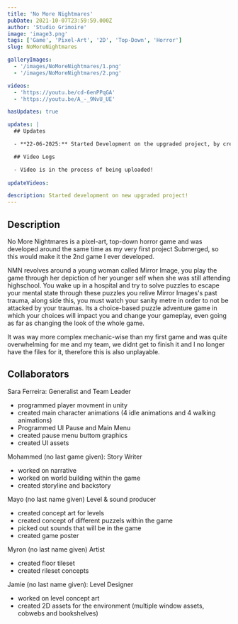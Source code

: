 ```yaml
---
title: 'No More Nightmares'
pubDate: 2021-10-07T23:59:59.000Z
author: 'Studio Grimoire'
image: 'image3.png'
tags: ['Game', 'Pixel-Art', '2D', 'Top-Down', 'Horror']
slug: NoMoreNightmares

galleryImages:
  - '/images/NoMoreNightmares/1.png'
  - '/images/NoMoreNightmares/2.png'

videos:
  - 'https://youtu.be/cd-6enPPqGA'
  - 'https://youtu.be/A_-_9NvU_UE'

hasUpdates: true

updates: |
  ## Updates

  - **22-06-2025:** Started Development on the upgraded project, by creating a brand new project I have built a new inventory system that accepts Unity's new input system and functions similarly to games like Terraria!

  ## Video Logs

  - Video is in the process of being uploaded!
  
updateVideos:

description: Started development on new upgraded project!
---
```


## Description
No More Nightmares is a pixel-art, top-down horror game and was developed around the same time as my very first project Submerged, so this would make it the 2nd game I ever developed.

NMN revolves around a young woman called Mirror Image, you play the game through her depiction of her younger self when she was still attending highschool. You wake up in a hospital and try to solve puzzles to escape your mental state through these puzzles you relive Mirror Images's past trauma, along side this, you must watch your sanity metre in order to not be attacked by your traumas. Its a choice-based puzzle adventure game in which your choices will impact you and change your gameplay, even going as far as changing the look of the whole game.

It was way more complex mechanic-wise than my first game and was quite overwhelming for me and my team, we didnt get to finish it and I no longer have the files for it, therefore this is also unplayable.

## Collaborators

Sara Ferreira:
Generalist and Team Leader
* programmed player movment in unity
* created main character animations (4 idle animations and 4 walking animations)
* Programmed UI Pause and Main Menu
* created pause menu buttom graphics
* created UI assets

Mohammed (no last game given):
Story Writer
* worked on narrative
* worked on world building within the game
* created storyline and backstory

Mayo (no last name given)
Level & sound producer
* created concept art for levels
* created concept of different puzzels within the game
* picked out sounds that will be in the game
* created game poster

Myron (no last name given)
Artist
* created floor tileset
* created rileset concepts

Jamie (no last name given):
Level Designer
* worked on level concept art
* created 2D assets for the environment (multiple window assets, cobwebs and bookshelves)